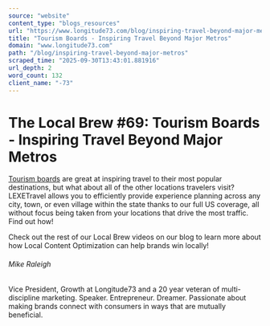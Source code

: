 ```yaml
---
source: "website"
content_type: "blogs_resources"
url: "https://www.longitude73.com/blog/inspiring-travel-beyond-major-metros"
title: "Tourism Boards - Inspiring Travel Beyond Major Metros"
domain: "www.longitude73.com"
path: "/blog/inspiring-travel-beyond-major-metros"
scraped_time: "2025-09-30T13:43:01.881916"
url_depth: 2
word_count: 132
client_name: "-73"
---
```


# The Local Brew #69: Tourism Boards - Inspiring Travel Beyond Major Metros

[Tourism boards](/blog/the-local-brew-2-local-landing-pages-for-tourism-boards) are great at inspiring travel to their most popular destinations, but what about all of the other locations travelers visit? LEXETravel allows you to efficiently provide experience planning across any city, town, or even village within the state thanks to our full US coverage, all without focus being taken from your locations that drive the most traffic. Find out how!

Check out the rest of our Local Brew videos on our blog to learn more about how Local Content Optimization can help brands win locally!  

###### Mike Raleigh

Vice President, Growth at Longitude73 and a 20 year veteran of multi-discipline marketing. Speaker. Entrepreneur. Dreamer. Passionate about making brands connect with consumers in ways that are mutually beneficial.